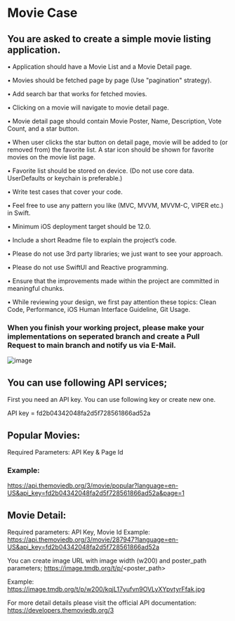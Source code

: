 # Movie Case

## You are asked to create a simple movie listing application.

• Application should have a Movie List and a Movie Detail page.

• Movies should be fetched page by page (Use "pagination" strategy).

• Add search bar that works for fetched movies.

• Clicking on a movie will navigate to movie detail page.

• Movie detail page should contain Movie Poster, Name, Description, Vote Count, and a
star button.

• When user clicks the star button on detail page, movie will be added to (or removed
from) the favorite list. A star icon should be shown for favorite movies on the movie
list page.

• Favorite list should be stored on device. (Do not use core data. UserDefaults or keychain is preferable.)

• Write test cases that cover your code.

• Feel free to use any pattern you like (MVC, MVVM, MVVM-C, VIPER etc.) in Swift.

• Minimum iOS deployment target should be 12.0.

• Include a short Readme file to explain the project’s code.

• Please do not use 3rd party libraries; we just want to see your approach.

• Please do not use SwiftUI and Reactive programming.

• Ensure that the improvements made within the project are committed in meaningful chunks.

• While reviewing your design, we first pay attention these topics: Clean Code,
Performance, iOS Human Interface Guideline, Git Usage.

### When you finish your working project, please make your implementations on seperated branch and create a Pull Request to main branch and notify us via E-Mail.

![image](https://github.com/retailioscasereview/Movie/assets/160006695/1c081b54-1586-4461-9289-3f7be12d9dce)

  
## You can use following API services;

First you need an API key. You can use following key or create new one. 

API key = fd2b04342048fa2d5f728561866ad52a

## Popular Movies:
Required Parameters: API Key & Page Id

### Example:

https://api.themoviedb.org/3/movie/popular?language=en-US&api_key=fd2b04342048fa2d5f728561866ad52a&page=1


## Movie Detail:
Required parameters: API Key, Movie Id
Example: https://api.themoviedb.org/3/movie/287947?language=en-US&api_key=fd2b04342048fa2d5f728561866ad52a


You can create image URL with image width (w200) and poster_path parameters; https://image.tmdb.org/t/p/<width><poster_path>

Example: https://image.tmdb.org/t/p/w200/kqjL17yufvn9OVLyXYpvtyrFfak.jpg


For more detail details please visit the official API documentation:
https://developers.themoviedb.org/3
